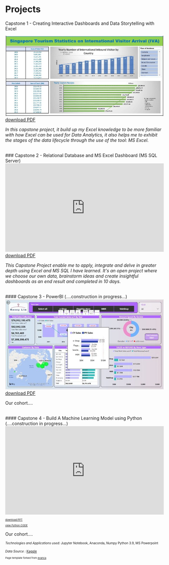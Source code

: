 # Projects

Capstone 1 - Creating Interactive Dashboards and Data Storytelling with Excel

<img src="images/cp1_excel1r1.jpg?raw=true"/>
<a href="pdf/cp1_excel_1_pdf.pdf" target="_blank">download PDF</a>

<p><em>In this capstone project, it build up my Excel knowledge to be more familiar with how Excel can be used for Data Analytics, it also helps me to exhibit the stages of the data lifecycle through the use of the tool: MS Excel.</em></p>
<br>
### Capstone 2 - Relational Database and MS Excel Dashboard (MS SQL Server)

<iframe src="https://onedrive.live.com/embed?cid=3D36002E631A6785&amp;resid=3D36002E631A6785%21353&amp;authkey=AJ8FxzW9ay2kVHY&amp;em=2&amp;wdAr=1.7777777777777777" width="100%" height="280px" frameborder="0">This is an embedded <a target="_blank" href="https://office.com">Microsoft Office</a> presentation, powered by <a target="_blank" href="https://office.com/webapps">Office</a>.</iframe>
<a href="pdf/retail_case_study_r3.pdf" target="_blank">download PDF</a>

<p><em>This Capstone Project enable me to apply, integrate and delve in greater depth using Excel and MS SQL I have learned. It's an open project where we choose our own data, brainstorm ideas and create insightful dashboards as an end result and completed in 10 days.</em></p>
<br>
#### Capstone 3 - PowerBI (....construction in progress...)
<img src="images/cp3_powerbi1.JPG?raw=true"/>
<a href="pdf/retailcasestudy_powerbi.pdf" target="_blank">download PDF</a>
<p>Our cohort....</p>
<br>
#### Capstone 4 - Build A Machine Learning Model using Python (....construction in progress...)
<iframe src="https://onedrive.live.com/embed?cid=3D36002E631A6785&amp;resid=3D36002E631A6785%21350&amp;authkey=AOMdrCjQQxD3e0c&amp;em=2&amp;wdAr=1.7777777777777777" width="100%" height="280px" frameborder="0">This is an embedded <a target="_blank" href="https://office.com">Microsoft Office</a> presentation, powered by <a target="_blank" href="https://office.com/webapps">Office</a>.</iframe>
<p style="font-size:8px"><a href="pdf/used_car_price_prediction.pdf" target="_blank">download PPT</a>
<p style="font-size:8px"><a href="pdf/predict_audi_car_price_analysis.pdf" target="_blank">view Python CODE</a>

<p>Our cohort....</p>

<p><p style="font-size:10px"><em>Technologies and Applications used:</em> Jupyter Notebook, Anaconda, Numpy Python 3.9, MS Powerpoint</p>
<p><p style="font-size:10px"><em>Data Source :</em> <a href= "https://www.kaggle.com/adityadesai13/used-car-dataset-ford-and-mercedes" target="_blank">Kaggle</a></p>


<p style="font-size:8px">Page template forked from <a href="https://github.com/evanca/quick-portfolio">evanca</a></p>
<!-- Remove above link if you don't want to attibute -->
